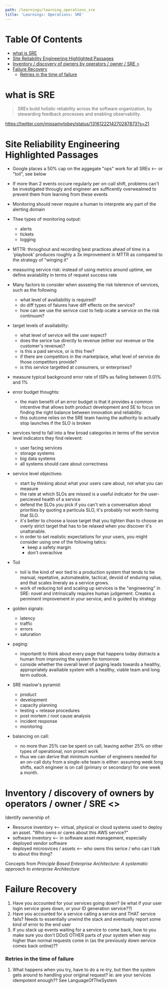 ```yaml
---
path: /learnings/learning_operations_sre
title: 'Learnings: Operations: SRE'
---
```

# Table Of Contents

<!-- toc -->

- [what is SRE](#what-is-sre)
- [Site Reliability Engineering Highlighted Passages](#site-reliability-engineering-highlighted-passages)
- [Inventory / discovery of owners by operators / owner / SRE >](#inventory--discovery-of-owners-by-operators--owner--sre--)
- [Failure Recovery](#failure-recovery)
    + [Retries in the time of failure](#retries-in-the-time-of-failure)

<!-- tocstop -->

# what is SRE

> SREs build holistic reliability across the software organization, by stewarding feedback processes and enabling observability.

https://twitter.com/missamytobey/status/1316122214270287873?s=21

# Site Reliability Engineering Highlighted Passages

  * Google places a 50% cap on the aggegate "ops" work for all SREs <-- or "toil", see below
  * If more than 2 events occure regularly per on-call shift, problems can't be investigated througly and engineer are sufficently overwealmed to prevent them from learning from these events
  * Monitoring should never require a human to interprete any part of the alerting domain
  * Thee types of monitoring output:
    - alerts
    - tickets
    - logging
  * MTTR: throughout and recording best practices ahead of time in a 'playbook' produces roughly a 3x improvement in MTTR as compared to the strategy of "winging it"
  * measuring service risk: instead of using metrics around uptime, we define avaiiability in terms of request success rate
  * Many factors to consider when assseing the risk tolerence of services, such as the following
    - what level of availiability is required?
    - do diff types of faiures have diff effects on the service?
    - how can we use the serivce cost to help ocate a service on the risk continuum?
  * target levels of availiability:
    - what level of service will the user expect?
    - does the serice tue directly to revenue (either our revenue or the customer's revenue)?
    - is this a paid service, or is this free?
    - if there are competitors in the marketplace, what level of service do those competitors provide?
    - is this service targetted at consumers, or enterprises?
  * measure typical background error rate of ISPs as failing between 0.01% and 1%
  * error budget thoughts:
    - the main benefit of an error budget is that it provides a common intcentive that allows both product development and SE to focus on finding the right balance between innovation and reliability.
    - this outcome relies on the SRE team having the authority to actually stop launches if the SLO is broken
  * services tend to fall into a few broad categories in terms of the service level indicators they find relevent:
    - user facing services
    - storage systems
    - big data systems
    - all systems should care about correctness
  * service level objectives:
    - start by thinking about what your users care about, not what you can measure
    - the rate at which SLOs are missed is a useful indicator for the user-percieved health of a service
    - defend the SLOs you pick if you can't win a conversation about priorities by quoting a particula SLO, it's probably not worth having that SLO.
    - it's better to choose a loose target that you tighten than to choose an overly strict target that has to be relaxed when you discover it's unattanable.
    - in order to set realistic expectations for your users, you might consider using one of the following tatics:
      - keep a safety margin
      - don't overachive
  * Toil
    - toil is the kind of wor tied to a production system that tends to be manual, repetative, automateable, tactical, devoid of enduring value, and that scales lineraly as a service grows.
    -  work of reducing toil and scaling up services is the "engineering" in SRE: novel and intrinsically requires human judgement. Creates a perminent improvement in your service, and is guided by strategy
  * golden signals:
    - latency
    - traffic
    - errors
    - saturation
  * paging:
    - importantt to think about every page that happens today distracts a human from improving the system for tomorrow
    - conside whether the overall level of paging leads towards a healthy, appropriately availiable system with a healthy, viable team and long term outlook.

  * SRE maslow's pyramid:
    - product
    - development
    - capacity planning
    - testing + release procedures
    - post mortem / root cause analysis
    - incident response
    - monitoring

  * balancing on call:
    - no more than 25% can be spent on call, leaving aother 25% on other types of operational, non proect work
    - thus we can derive that minimum number of engineers needed for an on-call duty from a single-site team is either: assuming week long shifts, each engineer is on call (primary or secondary) for one week a month.

# Inventory / discovery of owners by operators / owner / SRE  <<InventoryOfAssetsAndOwners>>

Identify ownership of:

  * Resource inventory <-- virtual, physical or cloud systems used to deploy an asset. "Who owns or cares about this AWS service?"
  * software inventory <-- in software asset management, especially deployed vendor software
  * deployed microsvices / assets <-- who owns this serice / who can I talk to about this thing?

Concepts from _Principle Based Enterprise Architecture: A systematic approach to enterprise Architecture_


# Failure Recovery

  1. Have you accounted for your services going down? (ie what if your user login service goes down, or your ID generation service??)
  2. Have you accounted for a service calling a service and THAT service fails? Needs to essentially unwind the stack and eventually report some kind of error to the end user
  3. If you stack up events waiting for a service to come back, how to you make sure you don't DDoS OTHER parts of your system when way higher than normal requests come in (as the previously down service comes back online)??

### Retries in the time of failure

  1. What happens when you try, have to do a re-try, but then the system gets around to handling your original request?
    ie: are your services idempotent enough?? See LanguageOfTheSystem

